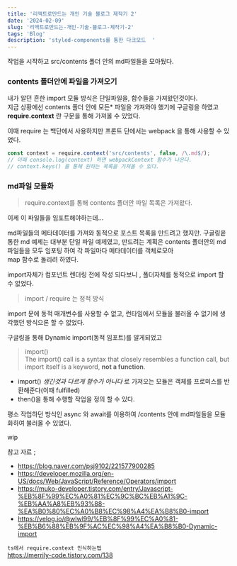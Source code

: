 ```yaml
---
title: '리액트로만드는 개인 기술 블로그 제작기 2'
date: '2024-02-09'
slug: '리액트로만드는-개인-기술-블로그-제작기-2'
tags: 'Blog'
description: 'styled-components를 통한 다크모드  '
---
```


작업을 시작하고 src/contents 폴더 안의 md파일들을 모아뒀다.

### contents 폴더안에 파일을 가져오기

내가 알던 흔한 import 모듈 방식은 단일파일을, 함수들을 가져왔던것이다.  
지금 상황에선 contents 폴더 안에 모든\* 파일을 가져와야 했기에 구글링을 하였고
**require.context** 란 구문을 통해 가져올 수 있었다.

이때 require 는 백단에서 사용하지만 프론트 단에서는 webpack 을 통해 사용할 수 있었다.

```js
const context = require.context('src/contents', false, /\.md$/);
// 이때 console.log(context) 하면 webpackContext 함수가 나온다.
// context.keys() 를 통해 원하는 목록을 가져올 수 있다.
```

### md파일 모듈화

> require.context를 통해 contents 폴더안 파일 목록은 가져왔다.

이제 이 파일들을 임포트해야하는데...

md파일들의 메타데이터를 가져와 동적으로 포스트 목록을 만드려고 했지만.
구글링읕 통한 md 예제는 대부분 단일 파일 예제였고,
만드려는 계획은 contents 폴더안의 md파일들을 모두 임포팅 하여 각 파일마다 메타데이터를 객체로모아  
map 함수로 돌리려 하였다.

import자체가 컴포넌트 렌더링 전에 작성 되다보니 , 폴더자체를 동적으로 import 할 수 없었다.

> import / require 는 정적 방식

import 문에 동적 매개변수를 사용할 수 없고, 런타임에서 모듈을 불러올 수 없기에 생각했던 방식으론 할 수 없었다.

구글링을 통해 Dynamic import(동적 임포트)를 알게되었고

> import()  
> The import() call is a syntax that closely resembles a function call, but import itself is a keyword, **not a function**.

- import() _생긴것과 다르게 함수가 아니다_ 로 가져오는 모듈은 객체를 프로미스를 반환해준다(이때 fulfilled)
- then()을 통해 수행할 작업을 정의 할 수 있다.

평소 작업하던 방식인 async 와 await를 이용하여 /contents 안에 md파일들을 모듈화하여 불러올 수 있었다.

wip

참고 자료 ;

- https://blog.naver.com/psj9102/221577900285
- https://developer.mozilla.org/en-US/docs/Web/JavaScript/Reference/Operators/import
- https://muko-developer.tistory.com/entry/Javascript-%EB%8F%99%EC%A0%81%EC%9C%BC%EB%A1%9C-%EB%AA%A8%EB%93%88-%EA%B0%80%EC%A0%B8%EC%98%A4%EA%B8%B0-import
- https://velog.io/@wlwl99/%EB%8F%99%EC%A0%81-%EB%B6%88%EB%9F%AC%EC%98%A4%EA%B8%B0-Dynamic-import

`ts에서 require.context 인식하는법 `  
https://merrily-code.tistory.com/138
